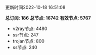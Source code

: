 更新时间2022-10-18 16:51:08

**总订阅: 186**
**总节点: 16742**
**有效节点: 5767**
- v2ray节点: 4480
- ssr节点: 247
- trojan节点: 800
- ss节点: 240
